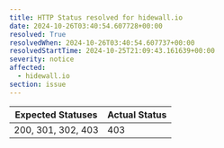 ```yaml
---
title: HTTP Status resolved for hidewall.io
date: 2024-10-26T03:40:54.607728+00:00
resolved: True
resolvedWhen: 2024-10-26T03:40:54.607737+00:00
resolvedStartTime: 2024-10-25T21:09:43.161639+00:00
severity: notice
affected:
  - hidewall.io
section: issue
---
```


| Expected Statuses | Actual Status  |
|-------------------|----------------|
| 200, 301, 302, 403 | 403 |
